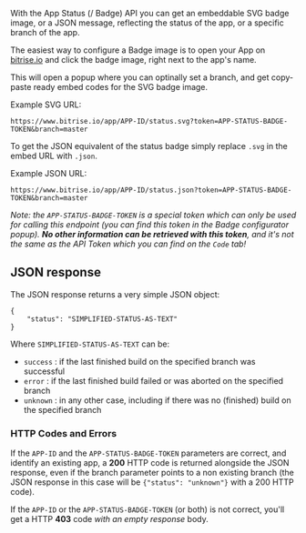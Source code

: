 With the App Status (/ Badge) API you can get an embeddable SVG badge image,
or a JSON message, reflecting the status of the app, or a specific branch of the app.

The easiest way to configure a Badge image is to open your App on [bitrise.io](https://www.bitrise.io)
and click the badge image, right next to the app's name.

This will open a popup where you can optinally set a branch, and get copy-paste ready embed
codes for the SVG badge image.

Example SVG URL:

```
https://www.bitrise.io/app/APP-ID/status.svg?token=APP-STATUS-BADGE-TOKEN&branch=master
```

To get the JSON equivalent of the status badge simply replace `.svg` in the embed
URL with `.json`.

Example JSON URL:

```
https://www.bitrise.io/app/APP-ID/status.json?token=APP-STATUS-BADGE-TOKEN&branch=master
```

_Note: the `APP-STATUS-BADGE-TOKEN` is a special token which can only be used
for calling this endpoint (you can find this token in the Badge configurator popup).
__No other information can be retrieved with this token__,
and it's not the same as the API Token which you can find on the `Code` tab!_

## JSON response

The JSON response returns a very simple JSON object:

```
{
    "status": "SIMPLIFIED-STATUS-AS-TEXT"
}
```

Where `SIMPLIFIED-STATUS-AS-TEXT` can be:

- `success` : if the last finished build on the specified branch was successful
- `error` : if the last finished build failed or was aborted on the specified branch
- `unknown` : in any other case, including if there was no (finished) build on the specified branch

### HTTP Codes and Errors

If the `APP-ID` and the `APP-STATUS-BADGE-TOKEN` parameters are correct,
and identify an existing app, a __200__ HTTP code is returned alongside the JSON response,
even if the branch parameter points to a non existing branch (the JSON
response in this case will be `{"status": "unknown"}` with a 200 HTTP code).

If the `APP-ID` or the `APP-STATUS-BADGE-TOKEN` (or both) is not correct,
you'll get a HTTP __403__ code _with an empty response_ body.

